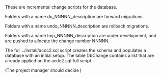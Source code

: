 These are incremental change scripts for the database.

Folders with a name do_NNNNN_description are forward migrations.

Folders with a name undo_NNNNN_description are rollback migrations.

Folders with a name tmp_NNNNN_description are under development, and are pushed to allocate the change number NNNNN.

The full ../install/acdc2.sql script creates the schema and populates a database with an initial setup.
The table DbChange contains a list that are already applied on the acdc2.sql full script.

(The project manager should decide )